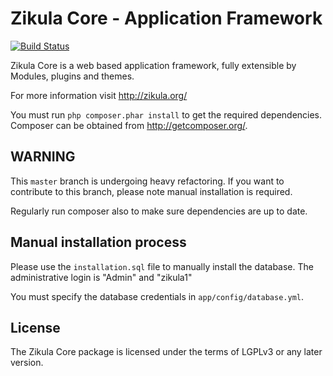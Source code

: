 Zikula Core - Application Framework
===================================

[![Build Status](https://secure.travis-ci.org/zikula/core.png?branch=master)](http://travis-ci.org/zikula/core)

Zikula Core is a web based application framework, fully extensible by
Modules, plugins and themes.

For more information visit http://zikula.org/

You must run `php composer.phar install` to get the required dependencies.
Composer can be obtained from http://getcomposer.org/.

## WARNING

This `master` branch is undergoing heavy refactoring. If you want to
contribute to this branch, please note manual installation is required.

Regularly run composer also to make sure dependencies are up to date.

## Manual installation process

Please use the `installation.sql` file to manually install the database.
The administrative login is "Admin" and "zikula1"

You must specify the database credentials in `app/config/database.yml`.

## License

The Zikula Core package is licensed under the terms of LGPLv3 or any later
version.

